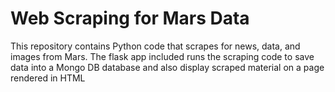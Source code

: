 # Web Scraping for Mars Data
This repository contains Python code that scrapes for news, data, and images from Mars. The flask app included runs the scraping code to save data into a Mongo DB database and also display scraped material on a page rendered in HTML